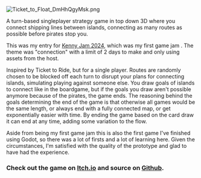 ![Ticket_to_Float_DmHhQgyMsk.png]({{site.baseurl}}/images/Ticket_to_Float_DmHhQgyMsk.png)

A turn-based singleplayer strategy game in top down 3D where you connect shipping lines between islands, connecting as many routes as possible before pirates stop you.

This was my entry for [Kenny Jam 2024](https://itch.io/jam/kenney-jam-2024), which was my first game jam . The theme was "connection" with a limit of 2 days to make and only using assets from the host.

Inspired by Ticket to Ride, but for a single player. Routes are randomly chosen to be blocked off each turn to disrupt your plans for connecting islands, simulating playing against someone else. You draw goals of islands to connect like in the boardgame, but if the goals you draw aren't possible anymore because of the pirates, the game ends. The reasoning behind the goals determining the end of the game is that otherwise all games would be the same length, or always end with a fully connected map, or get exponentially easier with time. By ending the game based on the card draw it can end at any time, adding some variation to the flow.

Aside from being my first game jam this is also the first game I've finished using Godot, so there was a lot of firsts and a lot of learning here. Given the circumstances, I'm satisfied with the quality of the prototype and glad to have had the experience.

### Check out the game on [Itch.io](https://alleine.itch.io/ticket-to-float) and source on [Github](https://github.com/asantmier/Ticket-to-Float).
